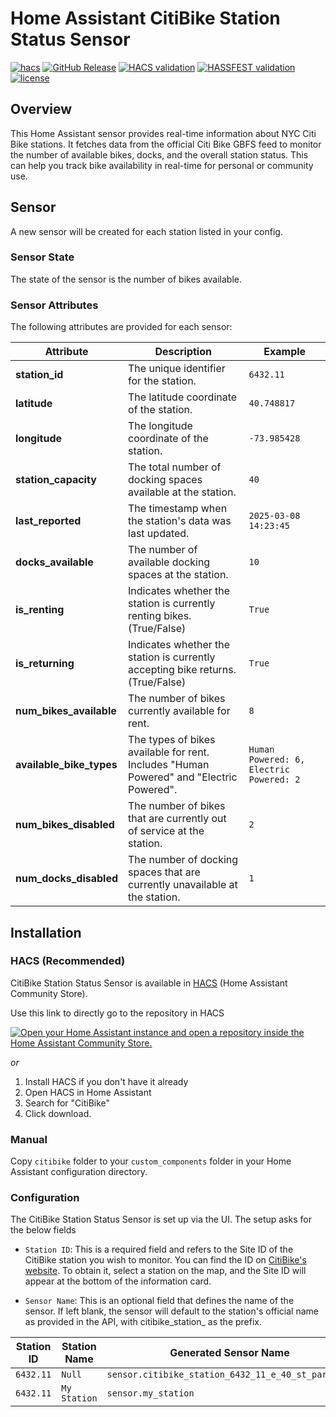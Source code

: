 # Home Assistant CitiBike Station Status Sensor
[![hacs][hacs-badge]][hacs]
[![GitHub Release][release-badge]][release-url]
[![HACS validation][hacs-validation-badge]][hacs-validation-url]
[![HASSFEST validation][hassfest-validation-badge]][hassfest-validation-url]
[![license][license-badge]][license-url]


## Overview ##
This Home Assistant sensor provides real-time information about NYC Citi Bike stations. It fetches data from the official Citi Bike GBFS feed to monitor the number of available bikes, docks, and the overall station status. This can help you track bike availability in real-time for personal or community use.

## Sensor ##
A new sensor will be created for each station listed in your config.

### Sensor State ###
The state of the sensor is the number of bikes available.
### Sensor Attributes ###
The following attributes are provided for each sensor:


| **Attribute**              | **Description**                                                                                           | **Example**            |
|----------------------------|-----------------------------------------------------------------------------------------------------------|------------------------|
| **station_id**              | The unique identifier for the station.                                                                     | `6432.11`              |
| **latitude**                | The latitude coordinate of the station.                                                                   | `40.748817`            |
| **longitude**               | The longitude coordinate of the station.                                                                  | `-73.985428`           |
| **station_capacity**        | The total number of docking spaces available at the station.                                               | `40`                   |
| **last_reported**           | The timestamp when the station's data was last updated.                                                   | `2025-03-08 14:23:45` |
| **docks_available**         | The number of available docking spaces at the station.                                                   | `10`                   |
| **is_renting**              | Indicates whether the station is currently renting bikes. (True/False)                                    | `True`                 |
| **is_returning**            | Indicates whether the station is currently accepting bike returns. (True/False)                          | `True`                 |
| **num_bikes_available**     | The number of bikes currently available for rent.                                                        | `8`                    |
| **available_bike_types**    | The types of bikes available for rent. Includes "Human Powered" and "Electric Powered".                  | `Human Powered: 6, Electric Powered: 2` |
| **num_bikes_disabled**      | The number of bikes that are currently out of service at the station.                                      | `2`                    |
| **num_docks_disabled**      | The number of docking spaces that are currently unavailable at the station.                               | `1`                    |



## Installation ##
### HACS (Recommended) ##

CitiBike Station Status Sensor is available in [HACS][hacs] (Home Assistant Community Store).

Use this link to directly go to the repository in HACS

[![Open your Home Assistant instance and open a repository inside the Home Assistant Community Store.](https://my.home-assistant.io/badges/hacs_repository.svg)](https://my.home-assistant.io/redirect/hacs_repository/?owner=ruchoff&repository=homeassistant-citibike)

_or_

1. Install HACS if you don't have it already
2. Open HACS in Home Assistant
3. Search for "CitiBike"
4. Click download.

### Manual ### 
Copy `citibike` folder to your `custom_components` folder in your Home Assistant configuration directory.

### Configuration ###

The CitiBike Station Status Sensor is set up via the UI. The setup asks for the below fields

- `Station ID`: This is a required field and refers to the Site ID of the CitiBike station you wish to monitor. You can find the ID on [CitiBike's website][citibike-explore]. To obtain it, select a station on the map, and the Site ID will appear at the bottom of the information card.

- `Sensor Name`: This is an optional field that defines the name of the sensor. If left blank, the sensor will default to the station's official name as provided in the API, with citibike_station_ as the prefix.

| **Station ID** | **Station Name** | **Generated Sensor Name** |
|----------------|------------------|---------------------------|
| `6432.11`      | `Null`           | `sensor.citibike_station_6432_11_e_40_st_park_ave` |
| `6432.11`      | `My Station`     | `sensor.my_station` |

<!-- Badges -->
[hacs-badge]: https://img.shields.io/badge/HACS-Default-41BDF5.svg
[hacs-validation-badge]: https://img.shields.io/github/actions/workflow/status/ruchoff/homeassistant-citibike/validate.yml?label=HACS%20Validation
[hassfest-validation-badge]: https://img.shields.io/github/actions/workflow/status/ruchoff/homeassistant-citibike/hassfest.yml?label=Hassfest%20Validation
[license-badge]: https://img.shields.io/github/license/ruchoff/homeassistant-citibike
[release-badge]: https://img.shields.io/github/v/release/ruchoff/homeassistant-citibike

<!-- URLs -->
[citibike-explore]: https://citibikenyc.com/explore
[hacs]: https://hacs.xyz
[hacs-validation-url]: https://github.com/ruchoff/homeassistant-citibike/actions/workflows/validate.yml
[hassfest-validation-url]: https://github.com/ruchoff/homeassistant-citibike/actions/workflows/hassfest.yml
[home-assistant]: https://www.home-assistant.io/
[license-url]: https://github.com/ruchoff/homeassistant-citibike/blob/main/LICENSE

[release-url]: https://github.com/ruchoff/homeassistant-citibike/releases
